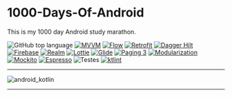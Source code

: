 # 1000-Days-Of-Android
This is my 1000 day Android study marathon.

![GitHub top language](https://img.shields.io/github/languages/top/Carlosjr01/Filmes-App) 
[![MVVM](https://img.shields.io/badge/Architecture-MVP_|_MVVM_|_CLEAN_ARCHITECTURE-black)](https://www.youtube.com/watch?v=tIPxSWx5qpk) 
[![Flow](https://img.shields.io/badge/Kotlin_Flow_|_Coroutines-Asynchronous-black)](https://developer.android.com/kotlin/coroutines) 
[![Retrofit](https://img.shields.io/badge/Retrofit_|_Ktor_|_Ktorfit_|_Okhttp-gray.svg)]()
[![Dagger Hilt](https://img.shields.io/badge/Dagger_|_Dagger_Hilt_|_Koin-black.svg)]()
[![Firebase](https://img.shields.io/badge/Firebase-gray.svg)]()
[![Realm](https://img.shields.io/badge/Realm-black.svg)]()
[![Lottie](https://img.shields.io/badge/Lottie-gray.svg)]()
[![Glide](https://img.shields.io/badge/Glide-black.svg)]()
[![Paging 3](https://img.shields.io/badge/Paging-gray.svg)]()
[![Modularization](https://img.shields.io/badge/Modularization-black.svg)]()
[![Mockito](https://img.shields.io/badge/Mockito-gray.svg)]()
[![Espresso](https://img.shields.io/badge/Espresso-black.svg)]()
![Testes](https://img.shields.io/badge/Unit_Tests_+_Ui_Testes-black)
[![ktlint](https://img.shields.io/badge/code%20style-%E2%9D%A4-FF4081.svg)]()

*******
![android_kotlin](https://github.com/CarlosJunior01/1000-Days-Of-Android/assets/9430430/45df1157-be1a-4667-bcfc-1de6c6688b21)
*******


